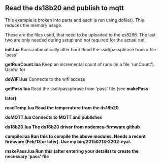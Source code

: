 Read the ds18b20 and publish to mqtt
------------------------------------

This example is broken into parts and each is run using dofile(). This reduces the memory usage.

These are the files used, that need to be uploaded to the es8266. The last two are only needed during setup and not required for the actual run.

<b>init.lua</b>
	Runs automatically after boot
	</b>
	Read the ssid/passphrase from a file 'pass'
	
<b>getRunCount.lua</b>
	Keep an incremental count of runs (in a file 'runCount'). Useful for 
	
<b>doWiFi.lua</b>
	Connects to the wifi access 
	
<b>getPass.lua</b>
	Read the ssdi/passphrase from 'pass' file (see <b>makePass</p> later) 
	
<b>readTemp.lua</b>
	Read the temperature from the ds18b20
	
<b>doMQTT.lua</b>
	Connects to MQTT and publishes
	
<b>ds18b20.lua</b>
	The ds18b20 driver from nodemcu-firmware github


<b>compile.lua</b>
	Run this to compile the above modules. Needs a recent firmware (Feb/13 or later). Use my bin/20150213-2202-eyal.

<b>makePass.lua</b>
	Run this (after entering your details) to create the necessary 'pass' file

